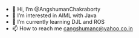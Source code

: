 - 👋 Hi, I’m @AngshumanChakraborty
- 👀 I’m interested in AIML with Java
- 🌱 I’m currently learning DJL and ROS
- 📫 How to reach me cangshumanc@yahoo.co.in

<!---
AngshumanChakraborty/AngshumanChakraborty is a ✨ special ✨ repository because its `README.md` (this file) appears on your GitHub profile.
You can click the Preview link to take a look at your changes.
--->
